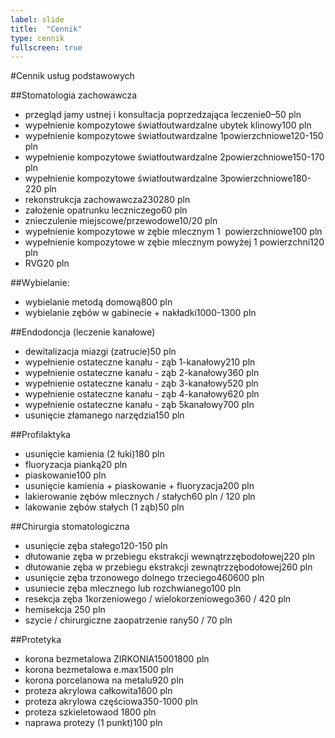 ```yaml
---
label: slide
title:  "Cennik"
type: cennik
fullscreen: true
---
```

#<span>Cennik usług podstawowych</span>

##Stomatologia zachowawcza

* <span>przegląd jamy ustnej i konsultacja poprzedzająca leczenie</span><span>0–50 pln</span>
* <span>wypełnienie kompozytowe światłoutwardzalne ubytek klinowy</span><span>100 pln</span>
* <span>wypełnienie kompozytowe światłoutwardzalne 1­powierzchniowe</span><span>120-150 pln</span>
* <span>wypełnienie kompozytowe światłoutwardzalne 2­powierzchniowe</span><span>150-170 pln</span>
* <span>wypełnienie kompozytowe światłoutwardzalne 3­powierzchniowe</span><span>180-220 pln</span>
* <span>rekonstrukcja zachowawcza</span><span>230­280 pln</span>
* <span>założenie opatrunku leczniczego</span><span>60 pln</span>
* <span>znieczulenie miejscowe/przewodowe</span><span>10/20 pln</span>
* <span>wypełnienie kompozytowe w zębie mlecznym 1 ­ powierzchniowe</span><span>100 pln</span>
* <span>wypełnienie kompozytowe w zębie mlecznym powyżej 1 powierzchni</span><span>120 pln</span>
* <span>RVG</span><span>20 pln</span>

##Wybielanie:

* <span>wybielanie metodą domową</span><span>800 pln</span>
* <span>wybielanie zębów w gabinecie + nakładki</span><span>1000-1300 pln</span>

##Endodoncja (leczenie kanałowe)

* <span>dewitalizacja miazgi (zatrucie)</span><span>50 pln</span>
* <span>wypełnienie ostateczne kanału - ząb 1-kanałowy</span><span>210 pln</span>
* <span>wypełnienie ostateczne kanału - ząb 2-kanałowy</span><span>360 pln</span>
* <span>wypełnienie ostateczne kanału - ząb 3-kanałowy</span><span>520 pln</span>
* <span>wypełnienie ostateczne kanału - ząb 4-kanałowy</span><span>620 pln</span>
* <span>wypełnienie ostateczne kanału - ząb 5­kanałowy</span><span>700 pln</span>
* <span>usunięcie złamanego narzędzia</span><span>150 pln</span>

##Profilaktyka

* <span>usunięcie kamienia (2 łuki)</span><span>180 pln</span>
* <span>fluoryzacja pianką</span><span>20 pln</span>
* <span>piaskowanie</span><span>100 pln</span>
* <span>usunięcie kamienia + piaskowanie + fluoryzacja</span><span>200 pln</span>
* <span>lakierowanie zębów mlecznych / stałych</span><span>60 pln / 120 pln</span>
* <span>lakowanie zębów stałych (1 ząb)</span><span>50 pln</span>

##Chirurgia stomatologiczna

* <span>usunięcie zęba stałego</span><span>120-150 pln</span>
* <span>dłutowanie zęba w przebiegu ekstrakcji wewnątrzzębodołowej</span><span>220 pln</span>
* <span>dłutowanie zęba w przebiegu ekstrakcji zewnątrzzębodołowej</span><span>260 pln</span>
* <span>usunięcie zęba trzonowego dolnego trzeciego</span><span>460­600 pln</span>
* <span>usuniecie zęba mlecznego lub rozchwianego</span><span>100 pln</span>
* <span>resekcja zęba 1­korzeniowego / wielokorzeniowego</span><span>360 / 420 pln</span>
* <span>hemisekcja 250 pln</span>
* <span>szycie / chirurgiczne zaopatrzenie rany</span><span>50 / 70 pln</span>

##Protetyka

* <span>korona bezmetalowa ZIRKONIA</span><span>1500­1800 pln</span>
* <span>korona bezmetalowa e.max</span><span>1500 pln</span>
* <span>korona porcelanowa na metalu</span><span>920 pln</span>
* <span>proteza akrylowa całkowita</span><span>1600 pln</span>
* <span>proteza akrylowa częściowa</span><span>350-1000 pln</span>
* <span>proteza szkieletowa</span><span>od 1800 pln</span>
* <span>naprawa protezy (1 punkt)</span><span>100 pln</span>